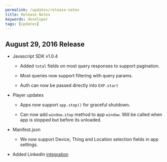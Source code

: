 ```yaml
---
permalink: /updates/release-notes
title: Release Notes
keywords: developer
tags: [updates]
---
```


## August 29, 2016 Release

- Javascript SDK v1.0.4

  - Added `total` fields on most query responses to support pagination.

  - Most queries now support filtering with query params.

  - Auth can now be passed directly into `EXP.start`

- Player updates

  - Apps now support `app.stop()` for graceful shutdown.

  - Can now add `window.stop` method to app `window`. Will be called when app is stopped but before its unloaded.

- Manifest.json

  - We now support Device, Thing and Location selection fields in app settings.

- Added LinkedIn [integration](/developers/guides/feeds/#integrations)
